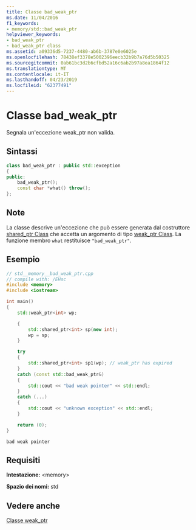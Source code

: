 ```yaml
---
title: Classe bad_weak_ptr
ms.date: 11/04/2016
f1_keywords:
- memory/std::bad_weak_ptr
helpviewer_keywords:
- bad_weak_ptr
- bad_weak_ptr class
ms.assetid: a09336d5-7237-4480-ab6b-3787e0e6025e
ms.openlocfilehash: 78438ef3378e5002396eecb32b9b7a76d5b50325
ms.sourcegitcommit: 0ab61bc3d2b6cfbd52a16c6ab2b97a8ea1864f12
ms.translationtype: MT
ms.contentlocale: it-IT
ms.lasthandoff: 04/23/2019
ms.locfileid: "62377491"
---
```

# <a name="badweakptr-class"></a>Classe bad_weak_ptr

Segnala un'eccezione weak_ptr non valida.

## <a name="syntax"></a>Sintassi

```cpp
class bad_weak_ptr : public std::exception
{
public:
    bad_weak_ptr();
    const char *what() throw();
};
```

## <a name="remarks"></a>Note

La classe descrive un'eccezione che può essere generata dal costruttore [shared_ptr Class](../standard-library/shared-ptr-class.md) che accetta un argomento di tipo [weak_ptr Class](../standard-library/weak-ptr-class.md). La funzione membro `what` restituisce `"bad_weak_ptr"`.

## <a name="example"></a>Esempio

```cpp
// std__memory__bad_weak_ptr.cpp
// compile with: /EHsc
#include <memory>
#include <iostream>

int main()
{
    std::weak_ptr<int> wp;

    {
        std::shared_ptr<int> sp(new int);
        wp = sp;
    }

    try
    {
        std::shared_ptr<int> sp1(wp); // weak_ptr has expired
    }
    catch (const std::bad_weak_ptr&)
    {
        std::cout << "bad weak pointer" << std::endl;
    }
    catch (...)
    {
        std::cout << "unknown exception" << std::endl;
    }

    return (0);
}
```

```Output
bad weak pointer
```

## <a name="requirements"></a>Requisiti

**Intestazione:** \<memory>

**Spazio dei nomi:** std

## <a name="see-also"></a>Vedere anche

[Classe weak_ptr](../standard-library/weak-ptr-class.md)<br/>
